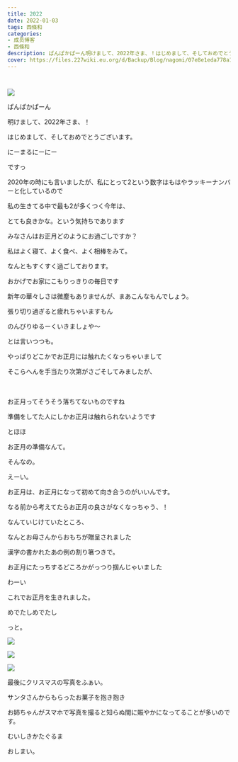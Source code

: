 ```yaml
---
title: 2022
date: 2022-01-03
tags: 西條和
categories: 
- 成员博客
- 西條和
description: ぱんぱかぱーん明けまして、2022年さま、！はじめまして、そしておめでとうご...
cover: https://files.227wiki.eu.org/d/Backup/Blog/nagomi/07e8e1eda778a1a5b92270065c04e.jpg 
---
```


        ﻿











![](https://files.227wiki.eu.org/d/Backup/Blog/nagomi/07e8e1eda778a1a5b92270065c04e.jpg)

















ぱんぱかぱーん






















明けまして、2022年さま、！














はじめまして、そしておめでとうございます。





















にーまるにーにー






ですっ































2020年の時にも言いましたが、私にとって2という数字はもはやラッキーナンバーと化しているので

















私の生きてる中で最も2が多くつく今年は、












とても良きかな。という気持ちであります





























みなさんはお正月どのようにお過ごしですか？


































私はよく寝て、よく食べ、よく相棒をみて。



なんともすくすく過ごしております。





















おかげでお家にこもりっきりの毎日です




新年の華々しさは微塵もありませんが、まあこんなもんでしょう。















張り切り過ぎると疲れちゃいますもん



















のんびりゆるーくいきましょや〜


































とは言いつつも。










やっぱりどこかでお正月には触れたくなっちゃいまして









そこらへんを手当たり次第がさごそしてみましたが、




















　　　　











お正月ってそうそう落ちてないものですね




























準備をしてた人にしかお正月は触れられないようです






















とほほ

























お正月の準備なんて。













そんなの。
























えーい。

























お正月は、お正月になって初めて向き合うのがいいんです。












なる前から考えてたらお正月の良さがなくなっちゃう、！



































なんていじけていたところ、





















なんとお母さんからおもちが贈呈されました



















漢字の書かれたあの例の割り箸つきで。

























お正月にたっちするどころかがっつり掴んじゃいました















わーい



















これでお正月を生きれました。
























めでたしめでたし










っと。

































![](https://files.227wiki.eu.org/d/Backup/Blog/nagomi/07e8e1eda778a1a5b92270065c04e-01.jpg)





![](https://files.227wiki.eu.org/d/Backup/Blog/nagomi/07e8e1eda778a1a5b92270065c04e-02.jpg)







![](https://files.227wiki.eu.org/d/Backup/Blog/nagomi/07e8e1eda778a1a5b92270065c04e-03.jpg)





最後にクリスマスの写真をふぁい。













サンタさんからもらったお菓子を抱き抱き




















お姉ちゃんがスマホで写真を撮ると知らぬ間に賑やかになってることが多いのです。













むいしきかたぐるま

























おしまい。



